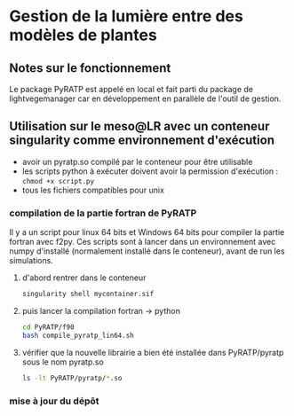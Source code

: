 # Gestion de la lumière entre des modèles de plantes

## Notes sur le fonctionnement
Le package PyRATP est appelé en local et fait parti du package de lightvegemanager car en développement en parallèle de l'outil de gestion.

## Utilisation sur le meso@LR avec un conteneur singularity comme environnement d'exécution
* avoir un pyratp.so compilé par le conteneur pour être utilisable
* les scripts python à exécuter doivent avoir la permission d'exécution : `chmod +x script.py`
* tous les fichiers compatibles pour unix 

### compilation de la partie fortran de PyRATP
Il y a un script pour linux 64 bits et Windows 64 bits pour compiler la partie fortran avec f2py.
Ces scripts sont à lancer dans un environnement avec numpy d'installé (normalement installé dans le conteneur), avant de run les simulations.

1) d'abord rentrer dans le conteneur
    ```bash
    singularity shell mycontainer.sif
    ```

2) puis lancer la compilation fortran -> python 
    ```bash
    cd PyRATP/f90
    bash compile_pyratp_lin64.sh
    ```

3) vérifier que la nouvelle librairie a bien été installée dans PyRATP/pyratp sous le nom pyratp.so
    ```bash
    ls -lt PyRATP/pyratp/*.so
    ```

### mise à jour du dépôt 
